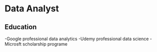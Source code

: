 # Data Analyst
## Education
-Google professional data analytics 
-Udemy professional data science
-Microsft scholarship programe

